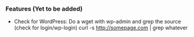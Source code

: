### Features (Yet to be added)

- Check for WordPress: Do a wget with wp-admin and grep the source (check for login/wp-login) curl -s http://somepage.com | grep whatever
